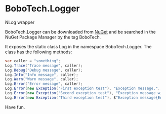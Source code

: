 # BoboTech.Logger
NLog wrapper

BoboTech.Logger can be downloaded from [NuGet](https://www.nuget.org/packages/BoboTech.Logger) and be searched in the NuGet Package Manager by the tag BoboTech.

It exposes the static class Log in the namespace BoboTech.Logger. The class has the following methods:

```csharp
var caller = "something";
Log.Trace("Trace message", caller);
Log.Debug("Debug message", caller);
Log.Info("Info message", caller);
Log.Warn("Warn message", caller);
Log.Error("Error message", caller);
Log.Error(new Exception("First exception test"), "Exception message.", caller);
Log.Error(new Exception("Second exception test"), "Exception message with error id.", caller, $"{DateTime.Now:yyyyMMdd_hhmmss}");
Log.Error(new Exception("Third exception test"), $"Exception message{Environment.NewLine}with new line.", caller);
```

Have fun.